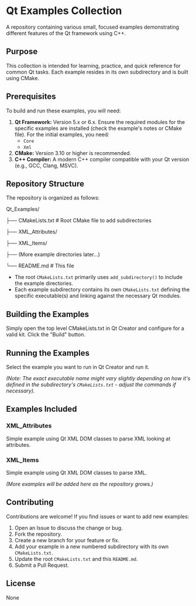 # Qt Examples Collection

A repository containing various small, focused examples demonstrating different features of the Qt framework using C++.

## Purpose

This collection is intended for learning, practice, and quick reference for common Qt tasks. Each example resides in its own subdirectory and is built using CMake.

## Prerequisites

To build and run these examples, you will need:

1.  **Qt Framework:** Version 5.x or 6.x. Ensure the required modules for the specific examples are installed (check the example's notes or CMake file). For the initial examples, you need:
    *   `Core`
    *   `Xml`
2.  **CMake:** Version 3.10 or higher is recommended.
3.  **C++ Compiler:** A modern C++ compiler compatible with your Qt version (e.g., GCC, Clang, MSVC).

## Repository Structure

The repository is organized as follows:

Qt_Examples/

├── CMakeLists.txt # Root CMake file to add subdirectories

├── XML_Attributes/

├── XML_Items/ 

├── (More example directories later...)

└── README.md # This file

*   The root `CMakeLists.txt` primarily uses `add_subdirectory()` to include the example directories.
*   Each example subdirectory contains its own `CMakeLists.txt` defining the specific executable(s) and linking against the necessary Qt modules.

## Building the Examples

Simply open the top level CMakeLists.txt in Qt Creator and configure for a valid kit.  Click the "Build" button.

## Running the Examples

Select the example you want to run in Qt Creator and run it.

*(Note: The exact executable name might vary slightly depending on how it's defined in the subdirectory's `CMakeLists.txt` - adjust the commands if necessary).*

## Examples Included

### XML_Attributes

Simple example using Qt XML DOM classes to parse XML looking at attributes.

### XML_Items

Simple example using Qt XML DOM classes to parse XML.

*(More examples will be added here as the repository grows.)*

## Contributing

Contributions are welcome! If you find issues or want to add new examples:

1.  Open an Issue to discuss the change or bug.
2.  Fork the repository.
3.  Create a new branch for your feature or fix.
4.  Add your example in a new numbered subdirectory with its own `CMakeLists.txt`.
5.  Update the root `CMakeLists.txt` and this `README.md`.
6.  Submit a Pull Request.

## License

None
